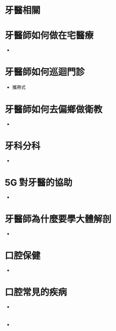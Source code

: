 # 牙醫相關

# 牙醫師如何做在宅醫療
- 
# 牙醫師如何巡迴門診
- 攜帶式
# 牙醫師如何去偏鄉做衛教
- 
# 牙科分科
- 
# 5G 對牙醫的協助
- 
# 牙醫師為什麼要學大體解剖
- 
# 口腔保健
- 
# 口腔常見的疾病
- 
# 
- 
